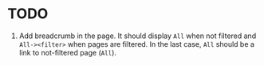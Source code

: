 TODO
=====

1.  Add breadcrumb in the page. It should display `All` when not filtered and
`All-><filter>` when pages are filtered. In the last case, `All` should be
a link to not-filtered page (`All`).

